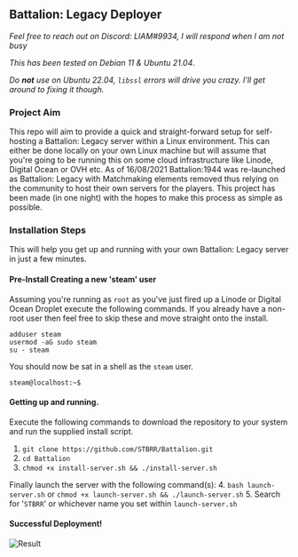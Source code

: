 ## Battalion: Legacy Deployer
*Feel free to reach out on Discord: LIAM#9934, I will respond when I am not busy*

*This has been tested on Debian 11 & Ubuntu 21.04*.

*Do **not** use on Ubuntu 22.04, `libssl` errors will drive you crazy. I'll get around to fixing it though.*

### Project Aim
This repo will aim to provide a quick and straight-forward setup for self-hosting a Battalion: Legacy server within a Linux environment. This can either be done locally on your own Linux machine but will assume that you're going to be running this on some cloud infrastructure like Linode, Digital Ocean or OVH etc. As of 16/08/2021 Battalion:1944 was re-launched as Battalion: Legacy with Matchmaking elements removed thus relying on the community to host their own servers for the players. This project has been made (in one night) with the hopes to make this process as simple as possible.

### Installation Steps
This will help you get up and running with your own Battalion: Legacy server in just a few minutes.

#### Pre-Install Creating a new 'steam' user
Assuming you're running as `root` as you've just fired up a Linode or Digital Ocean Droplet execute
the following commands. If you already have a non-root user then feel free to skip these and move straight onto the install.

```
adduser steam
usermod -aG sudo steam
su - steam
```

You should now be sat in a shell as the `steam` user.
```
steam@localhost:~$
```

#### Getting up and running.
Execute the following commands to download the repository to your system and run the supplied install script.
1. `git clone https://github.com/STBRR/Battalion.git`
2. `cd Battalion`
3. `chmod +x install-server.sh && ./install-server.sh`

Finally launch the server with the following command(s):
4. `bash launch-server.sh` or `chmod +x launch-server.sh && ./launch-server.sh`
5. Search for '`STBRR`' or whichever name you set within `launch-server.sh`

#### Successful Deployment!
![Result](https://i.imgur.com/hwHU8Kq.png)
